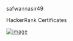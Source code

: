 safwannasir49


HackerRank Certificates

[![image](https://github.com/safwannasir49/Hackerrank/assets/127377148/29831d3e-5338-4529-91fe-6a66b78a3e8c)](https://www.hackerrank.com/certificates/9ed81018b290)
